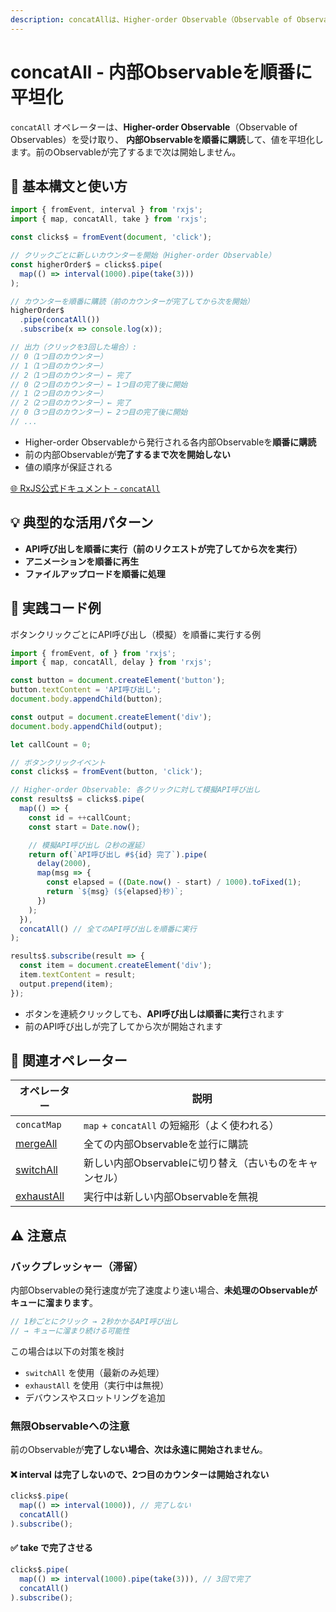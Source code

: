 ```yaml
---
description: concatAllは、Higher-order Observable（Observable of Observables）を受け取り、内部Observableを順番に購読して値を平坦化するオペレーターです。前のObservableが完了してから次を開始します。
---
```


# concatAll - 内部Observableを順番に平坦化

`concatAll` オペレーターは、**Higher-order Observable**（Observable of Observables）を受け取り、
**内部Observableを順番に購読**して、値を平坦化します。前のObservableが完了するまで次は開始しません。

## 🔰 基本構文と使い方

```ts
import { fromEvent, interval } from 'rxjs';
import { map, concatAll, take } from 'rxjs';

const clicks$ = fromEvent(document, 'click');

// クリックごとに新しいカウンターを開始（Higher-order Observable）
const higherOrder$ = clicks$.pipe(
  map(() => interval(1000).pipe(take(3)))
);

// カウンターを順番に購読（前のカウンターが完了してから次を開始）
higherOrder$
  .pipe(concatAll())
  .subscribe(x => console.log(x));

// 出力（クリックを3回した場合）:
// 0（1つ目のカウンター）
// 1（1つ目のカウンター）
// 2（1つ目のカウンター）← 完了
// 0（2つ目のカウンター）← 1つ目の完了後に開始
// 1（2つ目のカウンター）
// 2（2つ目のカウンター）← 完了
// 0（3つ目のカウンター）← 2つ目の完了後に開始
// ...
```

- Higher-order Observableから発行される各内部Observableを**順番に購読**
- 前の内部Observableが**完了するまで次を開始しない**
- 値の順序が保証される

[🌐 RxJS公式ドキュメント - `concatAll`](https://rxjs.dev/api/index/function/concatAll)

## 💡 典型的な活用パターン

- **API呼び出しを順番に実行（前のリクエストが完了してから次を実行）**
- **アニメーションを順番に再生**
- **ファイルアップロードを順番に処理**

## 🧠 実践コード例

ボタンクリックごとにAPI呼び出し（模擬）を順番に実行する例

```ts
import { fromEvent, of } from 'rxjs';
import { map, concatAll, delay } from 'rxjs';

const button = document.createElement('button');
button.textContent = 'API呼び出し';
document.body.appendChild(button);

const output = document.createElement('div');
document.body.appendChild(output);

let callCount = 0;

// ボタンクリックイベント
const clicks$ = fromEvent(button, 'click');

// Higher-order Observable: 各クリックに対して模擬API呼び出し
const results$ = clicks$.pipe(
  map(() => {
    const id = ++callCount;
    const start = Date.now();

    // 模擬API呼び出し（2秒の遅延）
    return of(`API呼び出し #${id} 完了`).pipe(
      delay(2000),
      map(msg => {
        const elapsed = ((Date.now() - start) / 1000).toFixed(1);
        return `${msg} (${elapsed}秒)`;
      })
    );
  }),
  concatAll() // 全てのAPI呼び出しを順番に実行
);

results$.subscribe(result => {
  const item = document.createElement('div');
  item.textContent = result;
  output.prepend(item);
});
```

- ボタンを連続クリックしても、**API呼び出しは順番に実行**されます
- 前のAPI呼び出しが完了してから次が開始されます

## 🔄 関連オペレーター

| オペレーター | 説明 |
|---|---|
| `concatMap` | `map` + `concatAll` の短縮形（よく使われる） |
| [mergeAll](./mergeAll) | 全ての内部Observableを並行に購読 |
| [switchAll](./switchAll) | 新しい内部Observableに切り替え（古いものをキャンセル） |
| [exhaustAll](./exhaustAll) | 実行中は新しい内部Observableを無視 |

## ⚠️ 注意点

### バックプレッシャー（滞留）

内部Observableの発行速度が完了速度より速い場合、**未処理のObservableがキューに溜まります**。

```ts
// 1秒ごとにクリック → 2秒かかるAPI呼び出し
// → キューに溜まり続ける可能性
```

この場合は以下の対策を検討
- `switchAll` を使用（最新のみ処理）
- `exhaustAll` を使用（実行中は無視）
- デバウンスやスロットリングを追加

### 無限Observableへの注意

前のObservableが**完了しない場合、次は永遠に開始されません**。

#### ❌ interval は完了しないので、2つ目のカウンターは開始されない
```ts
clicks$.pipe(
  map(() => interval(1000)), // 完了しない
  concatAll()
).subscribe();
```
#### ✅ take で完了させる
```ts
clicks$.pipe(
  map(() => interval(1000).pipe(take(3))), // 3回で完了
  concatAll()
).subscribe();
```
